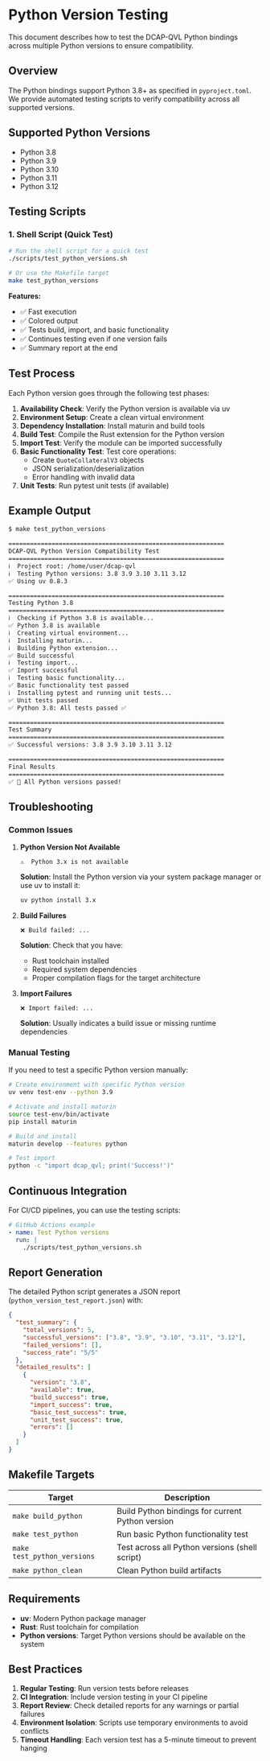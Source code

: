 # Python Version Testing

This document describes how to test the DCAP-QVL Python bindings across multiple Python versions to ensure compatibility.

## Overview

The Python bindings support Python 3.8+ as specified in `pyproject.toml`. We provide automated testing scripts to verify compatibility across all supported versions.

## Supported Python Versions

- Python 3.8
- Python 3.9
- Python 3.10
- Python 3.11
- Python 3.12

## Testing Scripts

### 1. Shell Script (Quick Test)

```bash
# Run the shell script for a quick test
./scripts/test_python_versions.sh

# Or use the Makefile target
make test_python_versions
```

**Features:**
- ✅ Fast execution
- ✅ Colored output
- ✅ Tests build, import, and basic functionality
- ✅ Continues testing even if one version fails
- ✅ Summary report at the end

## Test Process

Each Python version goes through the following test phases:

1. **Availability Check**: Verify the Python version is available via uv
2. **Environment Setup**: Create a clean virtual environment
3. **Dependency Installation**: Install maturin and build tools
4. **Build Test**: Compile the Rust extension for the Python version
5. **Import Test**: Verify the module can be imported successfully
6. **Basic Functionality Test**: Test core operations:
   - Create `QuoteCollateralV3` objects
   - JSON serialization/deserialization
   - Error handling with invalid data
7. **Unit Tests**: Run pytest unit tests (if available)

## Example Output

```bash
$ make test_python_versions

============================================================
DCAP-QVL Python Version Compatibility Test
============================================================
ℹ️  Project root: /home/user/dcap-qvl
ℹ️  Testing Python versions: 3.8 3.9 3.10 3.11 3.12
✅ Using uv 0.8.3

============================================================
Testing Python 3.8
============================================================
ℹ️  Checking if Python 3.8 is available...
✅ Python 3.8 is available
ℹ️  Creating virtual environment...
ℹ️  Installing maturin...
ℹ️  Building Python extension...
✅ Build successful
ℹ️  Testing import...
✅ Import successful
ℹ️  Testing basic functionality...
✅ Basic functionality test passed
ℹ️  Installing pytest and running unit tests...
✅ Unit tests passed
✅ Python 3.8: All tests passed ✅

============================================================
Test Summary
============================================================
✅ Successful versions: 3.8 3.9 3.10 3.11 3.12

============================================================
Final Results
============================================================
✅ 🎉 All Python versions passed!
```

## Troubleshooting

### Common Issues

1. **Python Version Not Available**
   ```
   ⚠️  Python 3.x is not available
   ```
   **Solution**: Install the Python version via your system package manager or use uv to install it:
   ```bash
   uv python install 3.x
   ```

2. **Build Failures**
   ```
   ❌ Build failed: ...
   ```
   **Solution**: Check that you have:
   - Rust toolchain installed
   - Required system dependencies
   - Proper compilation flags for the target architecture

3. **Import Failures**
   ```
   ❌ Import failed: ...
   ```
   **Solution**: Usually indicates a build issue or missing runtime dependencies

### Manual Testing

If you need to test a specific Python version manually:

```bash
# Create environment with specific Python version
uv venv test-env --python 3.9

# Activate and install maturin
source test-env/bin/activate
pip install maturin

# Build and install
maturin develop --features python

# Test import
python -c "import dcap_qvl; print('Success!')"
```

## Continuous Integration

For CI/CD pipelines, you can use the testing scripts:

```yaml
# GitHub Actions example
- name: Test Python versions
  run: |
    ./scripts/test_python_versions.sh
```

## Report Generation

The detailed Python script generates a JSON report (`python_version_test_report.json`) with:

```json
{
  "test_summary": {
    "total_versions": 5,
    "successful_versions": ["3.8", "3.9", "3.10", "3.11", "3.12"],
    "failed_versions": [],
    "success_rate": "5/5"
  },
  "detailed_results": [
    {
      "version": "3.8",
      "available": true,
      "build_success": true,
      "import_success": true,
      "basic_test_success": true,
      "unit_test_success": true,
      "errors": []
    }
  ]
}
```

## Makefile Targets

| Target | Description |
|--------|-------------|
| `make build_python` | Build Python bindings for current Python version |
| `make test_python` | Run basic Python functionality test |
| `make test_python_versions` | Test across all Python versions (shell script) |
| `make python_clean` | Clean Python build artifacts |

## Requirements

- **uv**: Modern Python package manager
- **Rust**: Rust toolchain for compilation
- **Python versions**: Target Python versions should be available on the system

## Best Practices

1. **Regular Testing**: Run version tests before releases
2. **CI Integration**: Include version testing in your CI pipeline 
3. **Report Review**: Check detailed reports for any warnings or partial failures
4. **Environment Isolation**: Scripts use temporary environments to avoid conflicts
5. **Timeout Handling**: Each version test has a 5-minute timeout to prevent hanging